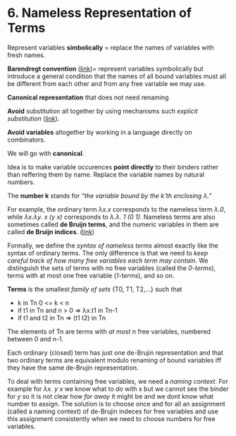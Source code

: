 # 6. Nameless Representation of Terms

Represent variables **simbolically** = replace the names of variables with fresh names.

**Barendregt convention** ([link](https://en.wikipedia.org/wiki/De_Bruijn_index#Barendregt_convention))= represent variables symbolically but introduce a general condition that the names of all bound variables must all be different from each other and from any free variable we may use.

**Canonical representation** that does not need renaming

**Avoid** substitution all together by using mechanisms such *explicit substitution* ([link](https://en.wikipedia.org/wiki/Explicit_substitution)).

**Avoid variables** altogether by working in a language directly on combinators.

We will go with **canonical**.

Idea is to make variable occurences **point directly** to their binders rather than reffering them by name. Replace the variable names by natural numbers.

The **number k** stands for *“the variable bound by the k’th enclosing λ.”* 

For example, the ordinary term *λx.x* corresponds to the nameless term *λ.0*, while *λx.λy. x (y x)* corresponds to *λ.λ. 1 (0 1)*. Nameless terms are also sometimes called **de Bruijn terms**, and the numeric variables in them are called **de Bruijn indices**. ([link](https://en.wikipedia.org/wiki/De_Bruijn_notation))

Formally, we define the *syntax of nameless terms* almost exactly like the syntax of ordinary terms. The only difference is that we need to *keep careful track of how many free variables each term may contain*.  We distinguish the sets of terms with no free variables (called the *0-terms*), terms with at most one free variable (*1-terms*), and so on.

**Terms** is the smallest *family of sets* {T0, T1, T2,...} such that
- k in Tn 0 <= k < n
- if t1 in Tn and n > 0 => λx.t1 in Tn-1
- if t1 and t2 in Tn => (t1 t2) in Tn

The elements of Tn are terms with *at most n* free variables, numbered between 0 and n-1.

Each ordinary (closed) term has just one de-Brujin representation and that two ordinary terms are equivalent modulo renaming of bound variables iff they have the same de-Brujin representation.

To deal with terms containing free variables, we need a *naming context*. For example for *λx. y x* we know what to do with x but we cannot see the binder for *y* so it is not clear how *far away* it might be and we dont know what number to assign. The solution is to choose once and for all an assignment (called a naming context) of de-Brujin indeces for free variables and use this assignment consistently when we need to choose numbers for free variables.
